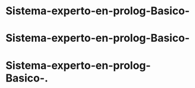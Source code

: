 # Sistema-experto-en-prolog-Basico-
# Sistema-experto-en-prolog-Basico-
# Sistema-experto-en-prolog-Basico-.
